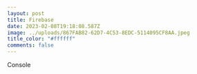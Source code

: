```yaml
---
layout: post
title: Firebase
date: 2023-02-08T19:18:08.587Z
image: ../uploads/867FAB82-62D7-4C53-8EDC-5114095CF8AA.jpeg
title_color: "#ffffff"
comments: false
---
```

C﻿onsole